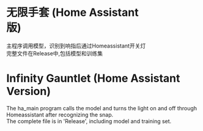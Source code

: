 # 无限手套 (Home Assistant版)                      
主程序调用模型，识别到响指后通过Homeassistant开关灯 
<br>
完整文件在Release中,包括模型和训练集   
# Infinity Gauntlet (Home Assistant Version)                        
The ha_main program calls the model and turns the light on and off through Homeassistant after recognizing the snap.
<br>
The complete file is in 'Release', including model and training set.
